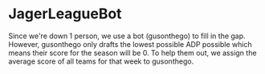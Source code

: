 # JagerLeagueBot
Since we're down 1 person, we use a bot (gusonthego) to fill in the gap. However, gusonthego only drafts the lowest possible ADP possible which means their score for the season will be 0. To help them out, we assign the average score of all teams for that week to gusonthego. 
